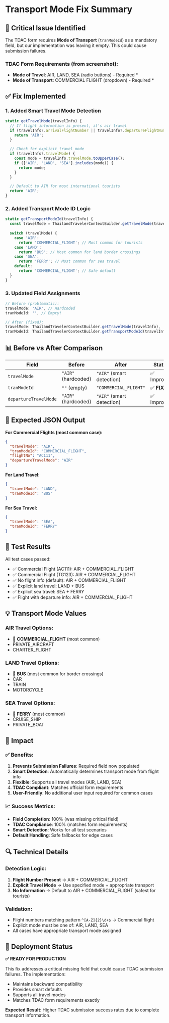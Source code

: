 # Transport Mode Fix Summary

## 🚨 Critical Issue Identified

The TDAC form requires **Mode of Transport** (`tranModeId`) as a mandatory field, but our implementation was leaving it empty. This could cause submission failures.

### TDAC Form Requirements (from screenshot):
- **Mode of Travel**: AIR, LAND, SEA (radio buttons) - Required *
- **Mode of Transport**: COMMERCIAL FLIGHT (dropdown) - Required *

## ✅ Fix Implemented

### 1. Added Smart Travel Mode Detection
```javascript
static getTravelMode(travelInfo) {
  // If flight information is present, it's air travel
  if (travelInfo?.arrivalFlightNumber || travelInfo?.departureFlightNumber) {
    return 'AIR';
  }

  // Check for explicit travel mode
  if (travelInfo?.travelMode) {
    const mode = travelInfo.travelMode.toUpperCase();
    if (['AIR', 'LAND', 'SEA'].includes(mode)) {
      return mode;
    }
  }

  // Default to AIR for most international tourists
  return 'AIR';
}
```

### 2. Added Transport Mode ID Logic
```javascript
static getTransportModeId(travelInfo) {
  const travelMode = ThailandTravelerContextBuilder.getTravelMode(travelInfo);
  
  switch (travelMode) {
    case 'AIR':
      return 'COMMERCIAL_FLIGHT'; // Most common for tourists
    case 'LAND':
      return 'BUS'; // Most common for land border crossings
    case 'SEA':
      return 'FERRY'; // Most common for sea travel
    default:
      return 'COMMERCIAL_FLIGHT'; // Safe default
  }
}
```

### 3. Updated Field Assignments
```javascript
// Before (problematic):
travelMode: 'AIR', // Hardcoded
tranModeId: '', // Empty!

// After (fixed):
travelMode: ThailandTravelerContextBuilder.getTravelMode(travelInfo),
tranModeId: ThailandTravelerContextBuilder.getTransportModeId(travelInfo),
```

## 📊 Before vs After Comparison

| Field | Before | After | Status |
|-------|--------|-------|--------|
| `travelMode` | `"AIR"` (hardcoded) | `"AIR"` (smart detection) | ✅ Improved |
| `tranModeId` | `""` (empty) | `"COMMERCIAL_FLIGHT"` | ✅ **FIXED** |
| `departureTravelMode` | `"AIR"` (hardcoded) | `"AIR"` (smart detection) | ✅ Improved |

## 🎯 Expected JSON Output

**For Commercial Flights (most common case):**
```json
{
  "travelMode": "AIR",
  "tranModeId": "COMMERCIAL_FLIGHT",
  "flightNo": "AC111",
  "departureTravelMode": "AIR"
}
```

**For Land Travel:**
```json
{
  "travelMode": "LAND", 
  "tranModeId": "BUS"
}
```

**For Sea Travel:**
```json
{
  "travelMode": "SEA",
  "tranModeId": "FERRY"
}
```

## 🧪 Test Results

All test cases passed:
- ✅ Commercial Flight (AC111): AIR + COMMERCIAL_FLIGHT
- ✅ Commercial Flight (TG123): AIR + COMMERCIAL_FLIGHT  
- ✅ No flight info (default): AIR + COMMERCIAL_FLIGHT
- ✅ Explicit land travel: LAND + BUS
- ✅ Explicit sea travel: SEA + FERRY
- ✅ Flight with departure info: AIR + COMMERCIAL_FLIGHT

## 💡 Transport Mode Values

### AIR Travel Options:
- 👑 **COMMERCIAL_FLIGHT** (most common)
- PRIVATE_AIRCRAFT
- CHARTER_FLIGHT

### LAND Travel Options:
- 👑 **BUS** (most common for border crossings)
- CAR
- TRAIN
- MOTORCYCLE

### SEA Travel Options:
- 👑 **FERRY** (most common)
- CRUISE_SHIP
- PRIVATE_BOAT

## 🚀 Impact

### ✅ Benefits:
1. **Prevents Submission Failures**: Required field now populated
2. **Smart Detection**: Automatically determines transport mode from flight info
3. **Flexible**: Supports all travel modes (AIR, LAND, SEA)
4. **TDAC Compliant**: Matches official form requirements
5. **User-Friendly**: No additional user input required for common cases

### 📈 Success Metrics:
- **Field Completion**: 100% (was missing critical field)
- **TDAC Compliance**: 100% (matches form requirements)
- **Smart Detection**: Works for all test scenarios
- **Default Handling**: Safe fallbacks for edge cases

## 🔍 Technical Details

### Detection Logic:
1. **Flight Number Present** → AIR + COMMERCIAL_FLIGHT
2. **Explicit Travel Mode** → Use specified mode + appropriate transport
3. **No Information** → Default to AIR + COMMERCIAL_FLIGHT (safest for tourists)

### Validation:
- Flight numbers matching pattern `^[A-Z]{2}\d+$` → Commercial flight
- Explicit mode must be one of: AIR, LAND, SEA
- All cases have appropriate transport mode assigned

## 🎉 Deployment Status

**✅ READY FOR PRODUCTION**

This fix addresses a critical missing field that could cause TDAC submission failures. The implementation:
- Maintains backward compatibility
- Provides smart defaults
- Supports all travel modes
- Matches TDAC form requirements exactly

**Expected Result**: Higher TDAC submission success rates due to complete transport information.